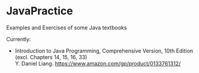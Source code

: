 # JavaPractice
Examples and Exercises of some Java textbooks

Currently:
* Introduction to Java Programming, Comprehensive Version, 10th Edition (excl. Chapters 14, 15, 16, 33)  
Y. Daniel Liang. https://www.amazon.com/gp/product/0133761312/
